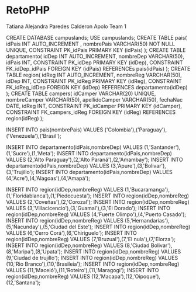 # RetoPHP

Tatiana Alejandra Paredes Calderon
Apolo Team 1

CREATE DATABASE campuslands;
USE campuslands;
CREATE TABLE pais(
	idPais INT AUTO_INCREMENT ,
	nombrePais VARCHAR(50) NOT NULL UNIQUE,
	CONSTRAINT PK_idPais PRIMARY KEY (idPais)
);
CREATE TABLE departamento(
	idDep INT AUTO_INCREMENT,
	nombreDep VARCHAR(50),
	idPais INT,
	CONSTRAINT PK_idDep PRIMARY KEY (idDep),
	CONSTRAINT FK_idDep_idPais FOREIGN KEY (idPais) REFERENCEs pais(idPais)
);
CREATE TABLE region(
	idReg INT AUTO_INCREMENT,
	nombreReg VARCHAR(50),
	idDep INT,
	CONSTRAINT PK_idReg PRIMARY KEY (idReg),
	CONSTRAINT FK_idReg_idDep FOREIGN KEY (idDep) REFERENCES departamento(idDep)
);
CREATE TABLE campers(
	idCamper VARCHAR(20) UNIQUE,
	nombreCamper VARCHAR(50),
	apellidoCamper VARCHAR(50),
	fechaNac DATE,
	idReg INT,
	CONSTRAINT PK_idCamper PRIMARY KEY (idCamper),
	CONSTRAINT FK_campers_idReg FOREIGN KEY (idReg) REFERENCES region(idReg)
);

INSERT INTO pais(nombrePais) VALUES ('Colombia'),('Paraguay'),('Venezuela'),('Brasil');

INSERT INTO departamento(idPais,nombreDep) VALUES (1,'Santander'),(1,'Sucre'),(1,'Meta');
INSERT INTO departamento(idPais,nombreDep) VALUES (2,'Alto Paraguay'),(2,'Alto Paraná'),(2,'Amambay');
INSERT INTO departamento(idPais,nombreDep) VALUES (3,'Apure'),(3,'Bolivar'),(3,'Trujillo');
INSERT INTO departamento(idPais,nombreDep) VALUES (4,'Acre'),(4,'Alagoas'),(4,'Amapá');


INSERT INTO region(idDep,nombreReg) VALUES (1,'Bucaramanga'),(1,'Floridablanca'),(1,'Piedecuesta');
INSERT INTO region(idDep,nombreReg) VALUES (2,'Coveñas'),(2,'Corozal');
INSERT INTO region(idDep,nombreReg) VALUES (3,'Villacicencio'),(3,'Guamal'),(3,'El Dorado');
INSERT INTO region(idDep,nombreReg) VALUES (4,'Fuerte Olimpo'),(4,'Puerto Casado');
INSERT INTO region(idDep,nombreReg) VALUES (5,'Hernandarias'),(5,'Ñacunday'),(5,'Ciudad del Este');
INSERT INTO region(idDep,nombreReg) VALUES (6,'Cerro Corá'),(6,'Chiriguelo');
INSERT INTO region(idDep,nombreReg) VALUES (7,'Bruzual'),(7,'El nula'),(7,'Elorza');
INSERT INTO region(idDep,nombreReg) VALUES (8,'Ciudad Bolivar'),(8,'Maripa'),(8,'Upata');
INSERT INTO region(idDep,nombreReg) VALUES (9,'Ciudad de trujillo');
INSERT INTO region(idDep,nombreReg) VALUES (10,'Rio Branco'),(10,'Brasileia');
INSERT INTO region(idDep,nombreReg) VALUES (11,'Maceió'),(11,'Roteiro'),(11,'Maragogi');
INSERT INTO region(idDep,nombreReg) VALUES (12,'Macapa'),(12,'Oipoque'),(12,'Santana');
